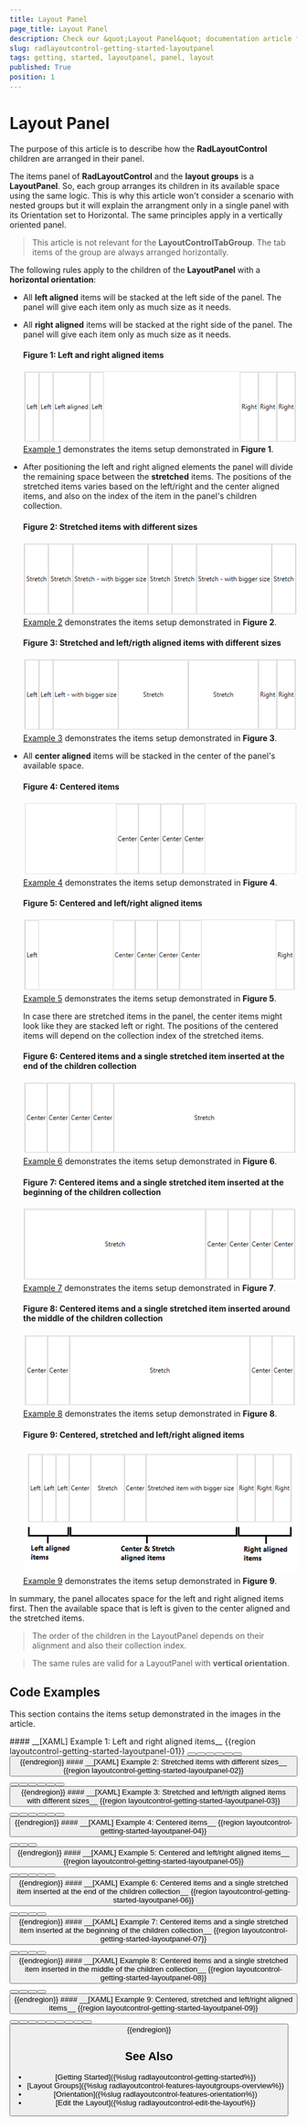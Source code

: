 ```yaml
---
title: Layout Panel
page_title: Layout Panel
description: Check our &quot;Layout Panel&quot; documentation article for the RadLayoutControl WPF control.
slug: radlayoutcontrol-getting-started-layoutpanel
tags: getting, started, layoutpanel, panel, layout
published: True
position: 1
---
```


# Layout Panel

The purpose of this article is to describe how the __RadLayoutControl__ children are arranged in their panel.

The items panel of __RadLayoutControl__ and the __layout groups__ is a __LayoutPanel__. So, each group arranges its children in its available space using the same logic. This is why this article won't consider a scenario with nested groups but it will explain the arrangment only in a single panel with its Orientation set to Horizontal. The same principles apply in a vertically oriented panel.

> This article is not relevant for the __LayoutControlTabGroup__. The tab items of the group are always arranged horizontally.

The following rules apply to the children of the __LayoutPanel__ with a __horizontal orientation__:

* All __left aligned__ items will be stacked at the left side of the panel. The panel will give each item only as much size as it needs.

* All __right aligned__ items will be stacked at the right side of the panel. The panel will give each item only as much size as it needs.

	#### __Figure 1: Left and right aligned items__
	![](images/layoutcontrol-getting-started-layoutpanel-01.png)  
	[Example 1](#example-01) demonstrates the items setup demonstrated in __Figure 1__.	
	
* After positioning the left and right aligned elements the panel will divide the remaining space between the __stretched__ items. The positions of the stretched items varies based on the left/right and the center aligned items, and also on the index  of the item in the panel's children collection.

	#### __Figure 2: Stretched items with different sizes__  
	![](images/layoutcontrol-getting-started-layoutpanel-02.png)  
	[Example 2](#example-02) demonstrates the items setup demonstrated in __Figure 2__.	
	
	#### __Figure 3: Stretched and left/rigth aligned items with different sizes__  
	![](images/layoutcontrol-getting-started-layoutpanel-03.png)  
	[Example 3](#example-03) demonstrates the items setup demonstrated in __Figure 3__.	

* All __center aligned__ items will be stacked in the center of the panel's available space. 
	
	#### __Figure 4: Centered items__  
	![](images/layoutcontrol-getting-started-layoutpanel-04.png)  
	[Example 4](#example-04) demonstrates the items setup demonstrated in __Figure 4__.	
	
	#### __Figure 5: Centered and left/right aligned items__  
	![](images/layoutcontrol-getting-started-layoutpanel-05.png)  
	[Example 5](#example-05) demonstrates the items setup demonstrated in __Figure 5__.	
	
	In case there are stretched items in the panel, the center items might look like they are stacked left or right. The positions of the centered items will depend on the collection index of the stretched items.
	
	#### __Figure 6: Centered items and a single stretched item inserted at the end of the children collection__  
	![](images/layoutcontrol-getting-started-layoutpanel-06.png)  
	[Example 6](#example-06) demonstrates the items setup demonstrated in __Figure 6__.	
	
	#### __Figure 7: Centered items and a single stretched item inserted at the beginning of the children collection__  
	![](images/layoutcontrol-getting-started-layoutpanel-07.png)  
	[Example 7](#example-07) demonstrates the items setup demonstrated in __Figure 7__.	
	
	#### __Figure 8: Centered items and a single stretched item inserted around the middle of the children collection__  
	![](images/layoutcontrol-getting-started-layoutpanel-08.png)  
	[Example 8](#example-08) demonstrates the items setup demonstrated in __Figure 8__.	
	
	#### __Figure 9: Centered, stretched and left/right aligned items__  
	![](images/layoutcontrol-getting-started-layoutpanel-09.png)  
	[Example 9](#example-09) demonstrates the items setup demonstrated in __Figure 9__.	

In summary, the panel allocates space for the left and right aligned items first. Then the available space that is left is given to the center aligned and the stretched items.
	
> The order of the children in the LayoutPanel depends on their alignment and also their collection index.

<!-- -->

> The same rules are valid for a LayoutPanel with __vertical orientation__.

## Code Examples

This section contains the items setup demonstrated in the images in the article.

<span id="example-01" />
#### __[XAML] Example 1: Left and right aligned items__ 
{{region layoutcontrol-getting-started-layoutpanel-01}}
	<telerik:RadLayoutControl>
		<Button Content="Left" HorizontalAlignment="Left" />
		<Button Content="Left" HorizontalAlignment="Left" />
		<Button Content="Left" HorizontalAlignment="Left" />
		<Button Content="Left aligned" HorizontalAlignment="Left" />
		<Button Content="Right" HorizontalAlignment="Right" />
		<Button Content="Right" HorizontalAlignment="Right" />
		<Button Content="Right" HorizontalAlignment="Right" />
	</telerik:RadLayoutControl>
{{endregion}}

<span id="example-02" />
#### __[XAML] Example 2: Stretched items with different sizes__
{{region layoutcontrol-getting-started-layoutpanel-02}}
	<telerik:RadLayoutControl>
		<Button Content="Stretch" HorizontalAlignment="Stretch" />
		<Button Content="Stretch" HorizontalAlignment="Stretch" />
		<Button Content="Stretch - with bigger size" HorizontalAlignment="Stretch" />
		<Button Content="Stretch" HorizontalAlignment="Stretch" />
		<Button Content="Stretch" HorizontalAlignment="Stretch" />
		<Button Content="Stretch - with bigger size" HorizontalAlignment="Stretch" />
		<Button Content="Stretch" HorizontalAlignment="Stretch" />
	</telerik:RadLayoutControl>
{{endregion}}

<span id="example-03" />
#### __[XAML] Example 3: Stretched and left/rigth aligned items with different sizes__ 
{{region layoutcontrol-getting-started-layoutpanel-03}}
	<telerik:RadLayoutControl>
		<Button Content="Left" HorizontalAlignment="Left" />
		<Button Content="Left" HorizontalAlignment="Left" />
		<Button Content="Left - with bigger size" HorizontalAlignment="Left" />
		<Button Content="Stretch" HorizontalAlignment="Stretch" />
		<Button Content="Stretch" HorizontalAlignment="Stretch" />
		<Button Content="Right" HorizontalAlignment="Right" />
		<Button Content="Right" HorizontalAlignment="Right" />
	</telerik:RadLayoutControl>
{{endregion}}

<span id="example-04" />	
#### __[XAML] Example 4: Centered items__ 
{{region layoutcontrol-getting-started-layoutpanel-04}}
	<telerik:RadLayoutControl>
		<Button Content="Center" HorizontalAlignment="Center" />
		<Button Content="Center" HorizontalAlignment="Center" />
		<Button Content="Center" HorizontalAlignment="Center" />
		<Button Content="Center" HorizontalAlignment="Center" />
	</telerik:RadLayoutControl>
{{endregion}}
		
<span id="example-05" />
#### __[XAML] Example 5: Centered and left/right aligned items__ 
{{region layoutcontrol-getting-started-layoutpanel-05}}
	<telerik:RadLayoutControl>
		<Button Content="Left" HorizontalAlignment="Left" />
		<Button Content="Right" HorizontalAlignment="Right" />
		<Button Content="Center" HorizontalAlignment="Center" />
		<Button Content="Center" HorizontalAlignment="Center" />
		<Button Content="Center" HorizontalAlignment="Center" />
		<Button Content="Center" HorizontalAlignment="Center" />
	</telerik:RadLayoutControl>
{{endregion}}

<span id="example-06" />	
#### __[XAML] Example 6: Centered items and a single stretched item inserted at the end of the children collection__ 
{{region layoutcontrol-getting-started-layoutpanel-06}}
	<telerik:RadLayoutControl>
		<Button Content="Center" HorizontalAlignment="Center" />
		<Button Content="Center" HorizontalAlignment="Center" />
		<Button Content="Center" HorizontalAlignment="Center" />
		<Button Content="Center" HorizontalAlignment="Center" />
		<Button Content="Stretch" HorizontalAlignment="Stretch" />
	</telerik:RadLayoutControl>
{{endregion}}

<span id="example-07" />	
#### __[XAML] Example 7: Centered items and a single stretched item inserted at the beginning of the children collection__ 
{{region layoutcontrol-getting-started-layoutpanel-07}}
	<telerik:RadLayoutControl>		
		<Button Content="Stretch" HorizontalAlignment="Stretch" />
		<Button Content="Center" HorizontalAlignment="Center" />
		<Button Content="Center" HorizontalAlignment="Center" />
		<Button Content="Center" HorizontalAlignment="Center" />		
		<Button Content="Center" HorizontalAlignment="Center" />
	</telerik:RadLayoutControl>	
{{endregion}}

<span id="example-08" />
#### __[XAML] Example 8: Centered items and a single stretched item inserted in the middle of the children collection__ 
{{region layoutcontrol-getting-started-layoutpanel-08}}
	<telerik:RadLayoutControl>		
		<Button Content="Center" HorizontalAlignment="Center" />
		<Button Content="Center" HorizontalAlignment="Center" />
		<Button Content="Stretch" HorizontalAlignment="Stretch" />
		<Button Content="Center" HorizontalAlignment="Center" />		
		<Button Content="Center" HorizontalAlignment="Center" />
	</telerik:RadLayoutControl>
{{endregion}}

<span id="example-09" />	
#### __[XAML] Example 9: Centered, stretched and left/right aligned items__ 
{{region layoutcontrol-getting-started-layoutpanel-09}}
	<telerik:RadLayoutControl>
		<Button Content="Left" HorizontalAlignment="Left" />
		<Button Content="Left" HorizontalAlignment="Left" />
		<Button Content="Left" HorizontalAlignment="Left" />
		<Button Content="Right" HorizontalAlignment="Right" />
		<Button Content="Right" HorizontalAlignment="Right" />
		<Button Content="Right" HorizontalAlignment="Right" />
		<Button Content="Center" HorizontalAlignment="Center" />
		<Button Content="Stretch" HorizontalAlignment="Stretch" />
		<Button Content="Center" HorizontalAlignment="Center" />
		<Button Content="Stretched item with bigger size" HorizontalAlignment="Stretch" />
	</telerik:RadLayoutControl>
{{endregion}}

## See Also
* [Getting Started]({%slug radlayoutcontrol-getting-started%})
* [Layout Groups]({%slug radlayoutcontrol-features-layoutgroups-overview%})
* [Orientation]({%slug radlayoutcontrol-features-orientation%})
* [Edit the Layout]({%slug radlayoutcontrol-edit-the-layout%})
